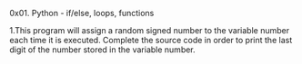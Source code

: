 0x01. Python - if/else, loops, functions

1.This program will assign a random signed number to the variable number each time it is executed. Complete the source code in order to print the last digit of the number stored in the variable number.
